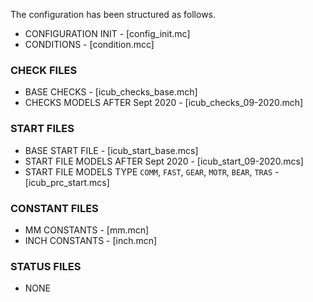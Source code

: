 The configuration has been structured as follows.

- CONFIGURATION INIT - [config_init.mc]
- CONDITIONS - [condition.mcc]

### CHECK FILES
- BASE CHECKS - [icub_checks_base.mch]
- CHECKS MODELS AFTER Sept 2020 - [icub_checks_09-2020.mch]

### START FILES
- BASE START FILE - [icub_start_base.mcs]
- START FILE MODELS AFTER Sept 2020 - [icub_start_09-2020.mcs]
- START FILE MODELS TYPE `COMM`, `FAST`, `GEAR`, `MOTR`, `BEAR`, `TRAS` - [icub_prc_start.mcs]

### CONSTANT FILES
- MM CONSTANTS - [mm.mcn]
- INCH CONSTANTS - [inch.mcn]

### STATUS FILES
- NONE
